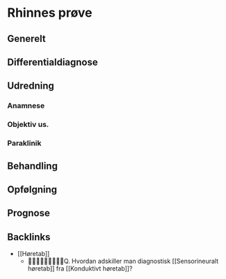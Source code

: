 # Rhinnes prøve
## Generelt


## Differentialdiagnose


## Udredning
### Anamnese

### Objektiv us.

### Paraklinik

## Behandling


## Opfølgning


## Prognose
 

## Backlinks
* [[Høretab]]
	* Q. Hvordan adskiller man diagnostisk [[Sensorineuralt høretab]] fra [[Konduktivt høretab]]?

<!-- #anki/deck/Medicine #anki/tag/med/Otolarynghology -->

<!-- {BearID:B7A427BD-7573-4105-A2E4-74B3DAF32E40-6575-00000560B540B026} -->

